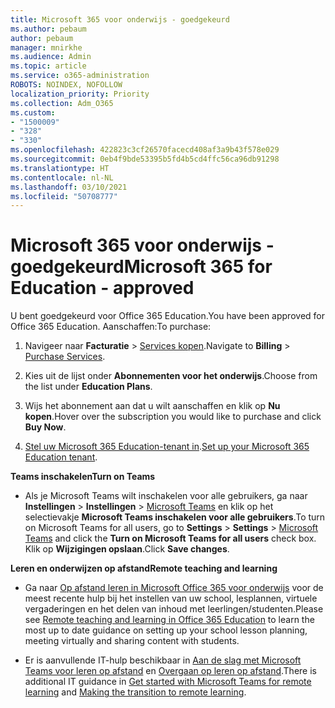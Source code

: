 ```yaml
---
title: Microsoft 365 voor onderwijs - goedgekeurd
ms.author: pebaum
author: pebaum
manager: mnirkhe
ms.audience: Admin
ms.topic: article
ms.service: o365-administration
ROBOTS: NOINDEX, NOFOLLOW
localization_priority: Priority
ms.collection: Adm_O365
ms.custom:
- "1500009"
- "328"
- "330"
ms.openlocfilehash: 422823c3cf26570facecd408af3a9b43f578e029
ms.sourcegitcommit: 0eb4f9bde53395b5fd4b5cd4ffc56ca96db91298
ms.translationtype: HT
ms.contentlocale: nl-NL
ms.lasthandoff: 03/10/2021
ms.locfileid: "50708777"
---
```

# <a name="microsoft-365-for-education---approved"></a><span data-ttu-id="453b0-102">Microsoft 365 voor onderwijs - goedgekeurd</span><span class="sxs-lookup"><span data-stu-id="453b0-102">Microsoft 365 for Education - approved</span></span>

<span data-ttu-id="453b0-103">U bent goedgekeurd voor Office 365 Education.</span><span class="sxs-lookup"><span data-stu-id="453b0-103">You have been approved for Office 365 Education.</span></span>  <span data-ttu-id="453b0-104">Aanschaffen:</span><span class="sxs-lookup"><span data-stu-id="453b0-104">To purchase:</span></span>

1. <span data-ttu-id="453b0-105">Navigeer naar **Facturatie** > [Services kopen](https://portal.office.com/AdminPortal/Home#/catalog).</span><span class="sxs-lookup"><span data-stu-id="453b0-105">Navigate to **Billing** > [Purchase Services](https://portal.office.com/AdminPortal/Home#/catalog).</span></span>

2. <span data-ttu-id="453b0-106">Kies uit de lijst onder **Abonnementen voor het onderwijs**.</span><span class="sxs-lookup"><span data-stu-id="453b0-106">Choose from the list under **Education Plans**.</span></span>

3. <span data-ttu-id="453b0-107">Wijs het abonnement aan dat u wilt aanschaffen en klik op **Nu kopen**.</span><span class="sxs-lookup"><span data-stu-id="453b0-107">Hover over the subscription you would like to purchase and click **Buy Now**.</span></span>

4. <span data-ttu-id="453b0-108">[Stel uw Microsoft 365 Education-tenant in](https://docs.microsoft.com/microsoft-365/education/deploy/create-your-office-365-tenant).</span><span class="sxs-lookup"><span data-stu-id="453b0-108">[Set up your Microsoft 365 Education tenant](https://docs.microsoft.com/microsoft-365/education/deploy/create-your-office-365-tenant).</span></span>

<span data-ttu-id="453b0-109">**Teams inschakelen**</span><span class="sxs-lookup"><span data-stu-id="453b0-109">**Turn on Teams**</span></span>

- <span data-ttu-id="453b0-110">Als je Microsoft Teams wilt inschakelen voor alle gebruikers, ga naar **Instellingen** > **Instellingen** > [Microsoft Teams](https://admin.microsoft.com/Adminportal/Home#/SettingsMultiPivot/:/Settings/L1/SkypeTeams) en klik op het selectievakje **Microsoft Teams inschakelen voor alle gebruikers**.</span><span class="sxs-lookup"><span data-stu-id="453b0-110">To turn on Microsoft Teams for all users, go to **Settings** > **Settings** > [Microsoft Teams](https://admin.microsoft.com/Adminportal/Home#/SettingsMultiPivot/:/Settings/L1/SkypeTeams) and click the **Turn on Microsoft Teams for all users** check box.</span></span> <span data-ttu-id="453b0-111">Klik op **Wijzigingen opslaan**.</span><span class="sxs-lookup"><span data-stu-id="453b0-111">Click **Save changes**.</span></span>

<span data-ttu-id="453b0-112">**Leren en onderwijzen op afstand**</span><span class="sxs-lookup"><span data-stu-id="453b0-112">**Remote teaching and learning**</span></span>

- <span data-ttu-id="453b0-113">Ga naar [Op afstand leren in Microsoft Office 365 voor onderwijs](https://support.office.com/article/remote-teaching-and-learning-in-office-365-education-f651ccae-7b65-478b-8366-51bb884025c4) voor de meest recente hulp bij het instellen van uw school, lesplannen, virtuele vergaderingen en het delen van inhoud met leerlingen/studenten.</span><span class="sxs-lookup"><span data-stu-id="453b0-113">Please see [Remote teaching and learning in Office 365 Education](https://support.office.com/article/remote-teaching-and-learning-in-office-365-education-f651ccae-7b65-478b-8366-51bb884025c4) to learn the most up to date guidance on setting up your school lesson planning, meeting virtually and sharing content with students.</span></span>

- <span data-ttu-id="453b0-114">Er is aanvullende IT-hulp beschikbaar in [Aan de slag met Microsoft Teams voor leren op afstand](https://docs.microsoft.com/MicrosoftTeams/remote-learning-edu) en [Overgaan op leren op afstand](https://www.microsoft.com/education/remote-learning).</span><span class="sxs-lookup"><span data-stu-id="453b0-114">There is additional IT guidance in [Get started with Microsoft Teams for remote learning](https://docs.microsoft.com/MicrosoftTeams/remote-learning-edu) and [Making the transition to remote learning](https://www.microsoft.com/education/remote-learning).</span></span>
